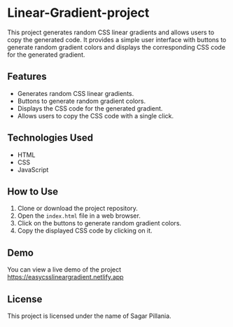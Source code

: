 # Linear-Gradient-project

This project generates random CSS linear gradients and allows users to copy the generated code. It provides a simple user interface with buttons to generate random gradient colors and displays the corresponding CSS code for the generated gradient.

## Features

- Generates random CSS linear gradients.
- Buttons to generate random gradient colors.
- Displays the CSS code for the generated gradient.
- Allows users to copy the CSS code with a single click.

## Technologies Used

- HTML
- CSS
- JavaScript

## How to Use

1. Clone or download the project repository.
2. Open the `index.html` file in a web browser.
3. Click on the buttons to generate random gradient colors.
4. Copy the displayed CSS code by clicking on it.

## Demo

You can view a live demo of the project https://easycsslineargradient.netlify.app 

## License

This project is licensed under the name of Sagar Pillania.
